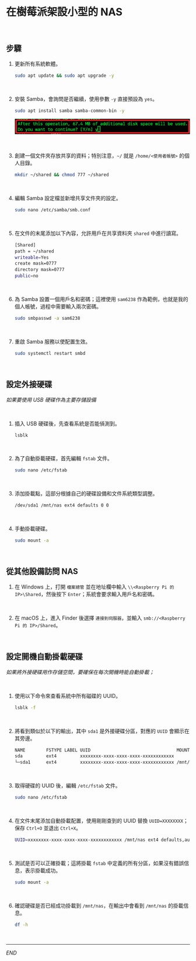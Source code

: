 # 在樹莓派架設小型的 NAS

<br>

## 步驟

1. 更新所有系統軟體。

    ```bash
    sudo apt update && sudo apt upgrade -y
    ```

<br>

2. 安裝 Samba，會詢問是否繼續，使用參數 `-y` 直接預設為 `yes`。

    ```bash
    sudo apt install samba samba-common-bin -y
    ```

    ![](images/img_08.png)

<br>

3. 創建一個文件夾存放共享的資料；特別注意，`~/` 就是 `/home/<使用者帳號>` 的個人目錄。

    ```bash
    mkdir ~/shared && chmod 777 ~/shared
    ```

<br>

4. 編輯 Samba 設定檔並新增共享文件夾的設定。

    ```bash
    sudo nano /etc/samba/smb.conf
    ```

<br>

5. 在文件的末尾添加以下內容，允許用戶在共享資料夾 `shared` 中進行讀寫。

    ```bash
    [Shared]
    path = ~/shared
    writeable=Yes
    create mask=0777
    directory mask=0777
    public=no
    ```

<br>

6. 為 Samba 設置一個用戶名和密碼；這裡使用 `sam6238` 作為範例，也就是我的個人帳號，過程中需要輸入兩次密碼。

    ```bash
    sudo smbpasswd -a sam6238
    ```

<br>

7. 重啟 Samba 服務以使配置生效。

    ```bash
    sudo systemctl restart smbd
    ```

<br>

## 設定外接硬碟

_如果要使用 USB 硬碟作為主要存儲設備_

<br>

1. 插入 USB 硬碟後，先查看系統是否能偵測到。

    ```bash
    lsblk
    ```

<br>

2. 為了自動掛載硬碟，首先編輯 `fstab` 文件。

    ```bash
    sudo nano /etc/fstab
    ```

<br>

3. 添加掛載點，這部分根據自己的硬碟設備和文件系統類型調整。

    ```bash
    /dev/sda1 /mnt/nas ext4 defaults 0 0
    ```

<br>

4. 手動掛載硬碟。

    ```bash
    sudo mount -a
    ```

<br>

## 從其他設備訪問 NAS

1. 在 Windows 上，打開 `檔案總管` 並在地址欄中輸入 `\\<Raspberry Pi 的 IP>\Shared`，然後按下 `Enter`；系統會要求輸入用戶名和密碼。

<br>

2. 在 macOS 上，進入 Finder 後選擇 `連接到伺服器`，並輸入 `smb://<Raspberry Pi 的 IP>/Shared`。

<br>

## 設定開機自動掛載硬碟

_如果將外接硬碟用作存儲空間，要確保在每次開機時能自動掛載；_

<br>

1. 使用以下命令來查看系統中所有磁碟的 UUID。

    ```bash
    lsblk -f
    ```

<br>

2. 將看到類似於以下的輸出，其中 `sda1` 是外接硬碟分區，對應的 `UUID` 會顯示在其旁邊。

    ```bash
    NAME        FSTYPE LABEL UUID                                 MOUNTPOINT
    sda         ext4         xxxxxxxx-xxxx-xxxx-xxxx-xxxxxxxxxxxx 
    └─sda1      ext4         xxxxxxxx-xxxx-xxxx-xxxx-xxxxxxxxxxxx /mnt/nas
    ```

<br>

3. 取得硬碟的 UUID 後，編輯 `/etc/fstab` 文件。

    ```bash
    sudo nano /etc/fstab
    ```

<br>

4. 在文件末尾添加自動掛載配置，使用剛剛查到的 UUID 替換 `UUID=XXXXXXXX`；保存 `Ctrl+O` 並退出 `Ctrl+X`。

    ```bash
    UUID=xxxxxxxx-xxxx-xxxx-xxxx-xxxxxxxxxxxx /mnt/nas ext4 defaults,auto,users,rw,nofail 0 0
    ```

<br>

5. 測試是否可以正確掛載；這將掛載 `fstab` 中定義的所有分區，如果沒有錯誤信息，表示掛載成功。

    ```bash
    sudo mount -a
    ```

<br>

6. 確認硬碟是否已經成功掛載到 `/mnt/nas`，在輸出中會看到 `/mnt/nas` 的掛載信息。

    ```bash
    df -h
    ```

<br>

___

_END_